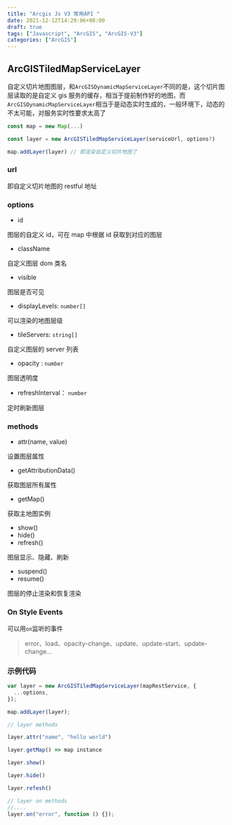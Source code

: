 ```yaml
---
title: "Arcgis Js V3 常用API "
date: 2021-12-12T14:29:06+08:00
draft: true
tags: ["Javascript", "ArcGIS", "ArcGIS-V3"]
categories: ["ArcGIS"]
---
```


## ArcGISTiledMapServiceLayer

自定义切片地图图层，和`ArcGISDynamicMapServiceLayer`不同的是，这个切片图层读取的是自定义 gis 服务的缓存，相当于提前制作好的地图，而`ArcGISDynamicMapServiceLayer`相当于是动态实时生成的，一般环境下，动态的不太可能，对服务实时性要求太高了

```js
const map = new Map(...)

const layer = new ArcGISTiledMapServiceLayer(serviceUrl, options?)

map.addLayer(layer) // 即渲染自定义切片地图了
```

### url

即自定义切片地图的 restful 地址

### options

- id

图层的自定义 id，可在 map 中根据 id 获取到对应的图层

- className

自定义图层 dom 类名

- visible

图层是否可见

- displayLevels: `number[]`

可以渲染的地图层级

- tileServers: `string[]`

自定义图层的 server 列表

- opacity : `number`

图层透明度

- refreshInterval： `number`

定时刷新图层

### methods

- attr(name, value)

设置图层属性

- getAttributionData()

获取图层所有属性

- getMap()

获取主地图实例

- show()
- hide()
- refresh()

图层显示、隐藏、刷新

- suspend()
- resume()

图层的停止渲染和恢复渲染

### On Style Events

可以用`on`监听的事件

> error、load、opacity-change、update、update-start、update-change...

### 示例代码

```js
var layer = new ArcGISTiledMapServiceLayer(mapRestService, {
  ...options,
});

map.addLayer(layer);

// layer methods

layer.attr("name", "hello world")

layer.getMap() => map instance

layer.show()

layer.hide()

layer.refesh()

// layer on methods
//....
layer.on("error", function () {});
```
